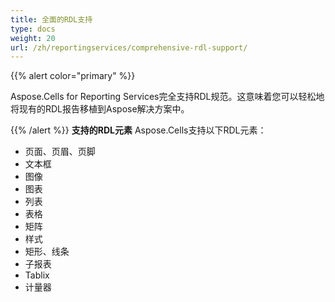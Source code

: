 ```yaml
---
title: 全面的RDL支持
type: docs
weight: 20
url: /zh/reportingservices/comprehensive-rdl-support/
---
```


{{% alert color="primary" %}} 

Aspose.Cells for Reporting Services完全支持RDL规范。这意味着您可以轻松地将现有的RDL报告移植到Aspose解决方案中。

{{% /alert %}} 
**支持的RDL元素**
Aspose.Cells支持以下RDL元素： 

- 页面、页眉、页脚
- 文本框
- 图像
- 图表
- 列表
- 表格
- 矩阵
- 样式
- 矩形、线条
- 子报表
- Tablix
- 计量器
